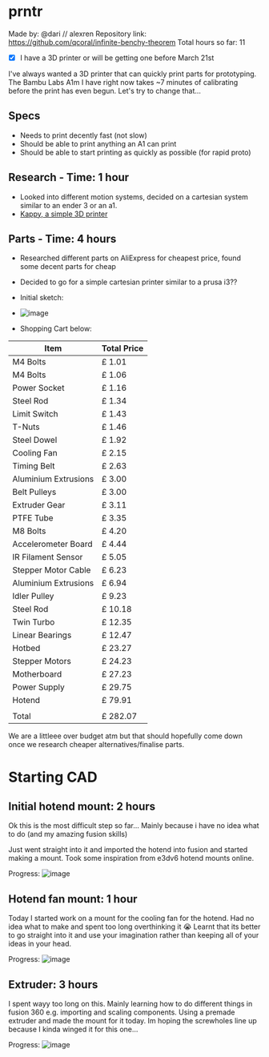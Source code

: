 # prntr
Made by: @dari // alexren
Repository link: https://github.com/qcoral/infinite-benchy-theorem
Total hours so far: 11

- [x] I have a 3D printer or will be getting one before March 21st

I've always wanted a 3D printer that can quickly print parts for prototyping. The Bambu Labs A1m I have right now takes ~7 minutes of calibrating before the print has even begun. Let's try to change that...

## Specs
- Needs to print decently fast (not slow)
- Should be able to print anything an A1 can print
- Should be able to start printing as quickly as possible (for rapid proto)

## Research - Time: 1 hour
- Looked into different motion systems, decided on a cartesian system similar to an ender 3 or an a1.
- [Kappy, a simple 3D printer](https://www.google.com/url?sa=i&url=https%3A%2F%2Fwww.youtube.com%2Fwatch%3Fv%3DfQB077PBMZ0&psig=AOvVaw0-DsXJjWiAjD6cZEaGG2r8&ust=1738670582802000&source=images&cd=vfe&opi=89978449&ved=0CBcQjhxqFwoTCKDiuee6p4sDFQAAAAAdAAAAABAE)

## Parts - Time: 4 hours
- Researched different parts on AliExpress for cheapest price, found some decent parts for cheap
- Decided to go for a simple cartesian printer similar to a prusa i3??
- Initial sketch:
- ![image](https://github.com/user-attachments/assets/b0811393-5efd-439d-87b6-c3a57fc865ec)

- Shopping Cart below:


| Item                 | Total  Price    |
|----------------------|-----------------|
| M4 Bolts             |  £        1.01  |
| M4 Bolts             |  £        1.06  |
| Power Socket         |  £        1.16  |
| Steel Rod            |  £        1.34  |
| Limit Switch         |  £        1.43  |
| T-Nuts               |  £        1.46  |
| Steel Dowel          |  £        1.92  |
| Cooling Fan          |  £        2.15  |
| Timing Belt          |  £        2.63  |
| Aluminium Extrusions |  £        3.00  |
| Belt Pulleys         |  £        3.00  |
| Extruder Gear        |  £        3.11  |
| PTFE Tube            |  £        3.35  |
| M8 Bolts             |  £        4.20  |
| Accelerometer Board  |  £        4.44  |
| IR Filament Sensor   |  £        5.05  |
| Stepper Motor Cable  |  £        6.23  |
| Aluminium Extrusions |  £        6.94  |
| Idler Pulley         |  £        9.23  |
| Steel Rod            |  £     10.18    |
| Twin Turbo           |  £     12.35    |
| Linear Bearings      |  £     12.47    |
| Hotbed               |  £     23.27    |
| Stepper Motors       |  £     24.23    |
| Motherboard          |  £     27.23    |
| Power Supply         |  £     29.75    |
| Hotend               |  £     79.91    |
|                      |                 |
| Total                |  £  282.07      |


We are a littleee over budget atm but that should hopefully come down once we research cheaper alternatives/finalise parts.



# Starting CAD

## Initial hotend mount: 2 hours
Ok this is the most difficult step so far... Mainly because i have no idea what to do (and my amazing fusion skills)

Just went straight into it and imported the hotend into fusion and started making a mount. Took some inspiration from e3dv6 hotend mounts online.

Progress:
![image](https://github.com/user-attachments/assets/4fd18eb9-88f5-4aba-be0d-0b909c0debef)

## Hotend fan mount: 1 hour

Today I started work on a mount for the cooling fan for the hotend. Had no idea what to make and spent too long overthinking it :sob:
Learnt that its better to go straight into it and use your imagination rather than keeping all of your ideas in your head.

Progress:
![image](https://github.com/user-attachments/assets/7705d917-33b2-4436-bf3c-cbcdbf8c2eb4)

## Extruder: 3 hours

I spent wayy too long on this. Mainly learning how to do different things in fusion 360 e.g. importing and scaling components. Using a premade extruder and made the mount for it today. Im hoping the screwholes line up because I kinda winged it for this one...

Progress:
![image](https://github.com/user-attachments/assets/638ae73a-a623-49fe-aa5e-f5f60c905dd8)

